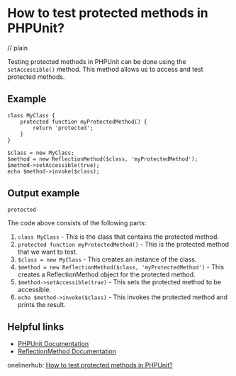 # How to test protected methods in PHPUnit?
// plain

Testing protected methods in PHPUnit can be done using the `setAccessible()` method. This method allows us to access and test protected methods.

## Example

```
class MyClass {
    protected function myProtectedMethod() {
        return 'protected';
    }
}

$class = new MyClass;
$method = new ReflectionMethod($class, 'myProtectedMethod');
$method->setAccessible(true);
echo $method->invoke($class);
```
## Output example

```
protected
```

The code above consists of the following parts:

1. `class MyClass` - This is the class that contains the protected method.
2. `protected function myProtectedMethod()` - This is the protected method that we want to test.
3. `$class = new MyClass` - This creates an instance of the class.
4. `$method = new ReflectionMethod($class, 'myProtectedMethod')` - This creates a ReflectionMethod object for the protected method.
5. `$method->setAccessible(true)` - This sets the protected method to be accessible.
6. `echo $method->invoke($class)` - This invokes the protected method and prints the result.

## Helpful links

- [PHPUnit Documentation](https://phpunit.readthedocs.io/en/9.2/)
- [ReflectionMethod Documentation](https://www.php.net/manual/en/class.reflectionmethod.php)

onelinerhub: [How to test protected methods in PHPUnit?](https://onelinerhub.com/phpunit/how-to-test-protected-methods-in-phpunit)